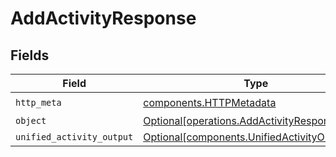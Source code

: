 # AddActivityResponse


## Fields

| Field                                                                                              | Type                                                                                               | Required                                                                                           | Description                                                                                        |
| -------------------------------------------------------------------------------------------------- | -------------------------------------------------------------------------------------------------- | -------------------------------------------------------------------------------------------------- | -------------------------------------------------------------------------------------------------- |
| `http_meta`                                                                                        | [components.HTTPMetadata](../../models/components/httpmetadata.md)                                 | :heavy_check_mark:                                                                                 | N/A                                                                                                |
| `object`                                                                                           | [Optional[operations.AddActivityResponseBody]](../../models/operations/addactivityresponsebody.md) | :heavy_minus_sign:                                                                                 | N/A                                                                                                |
| `unified_activity_output`                                                                          | [Optional[components.UnifiedActivityOutput]](../../models/components/unifiedactivityoutput.md)     | :heavy_minus_sign:                                                                                 | N/A                                                                                                |